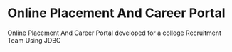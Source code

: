 # Online Placement And Career Portal
Online Placement And Career Portal  developed for a college Recruitment Team Using JDBC
